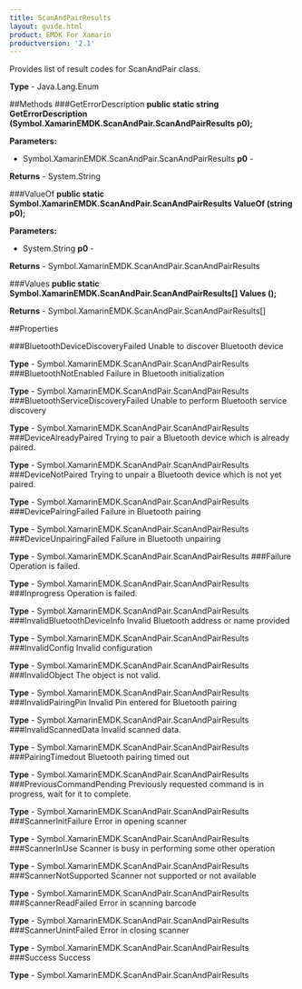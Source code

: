 ```yaml
---
title: ScanAndPairResults
layout: guide.html 
product: EMDK For Xamarin 
productversion: '2.1' 
---
```

Provides list of result codes for ScanAndPair class.

**Type** - Java.Lang.Enum

##Methods
###GetErrorDescription
**public static string GetErrorDescription (Symbol.XamarinEMDK.ScanAndPair.ScanAndPairResults p0);**



**Parameters:** 

* Symbol.XamarinEMDK.ScanAndPair.ScanAndPairResults **p0** - 

**Returns** - System.String

###ValueOf
**public static Symbol.XamarinEMDK.ScanAndPair.ScanAndPairResults ValueOf (string p0);**



**Parameters:** 

* System.String **p0** - 

**Returns** - Symbol.XamarinEMDK.ScanAndPair.ScanAndPairResults

###Values
**public static Symbol.XamarinEMDK.ScanAndPair.ScanAndPairResults[] Values ();**




**Returns** - Symbol.XamarinEMDK.ScanAndPair.ScanAndPairResults[]

##Properties

###BluetoothDeviceDiscoveryFailed
Unable to discover Bluetooth device

**Type** - Symbol.XamarinEMDK.ScanAndPair.ScanAndPairResults
###BluetoothNotEnabled
Failure in Bluetooth initialization

**Type** - Symbol.XamarinEMDK.ScanAndPair.ScanAndPairResults
###BluetoothServiceDiscoveryFailed
Unable to perform Bluetooth service discovery

**Type** - Symbol.XamarinEMDK.ScanAndPair.ScanAndPairResults
###DeviceAlreadyPaired
Trying to pair a Bluetooth device which is already paired.

**Type** - Symbol.XamarinEMDK.ScanAndPair.ScanAndPairResults
###DeviceNotPaired
Trying to unpair a Bluetooth device which is not yet paired.

**Type** - Symbol.XamarinEMDK.ScanAndPair.ScanAndPairResults
###DevicePairingFailed
Failure in Bluetooth pairing

**Type** - Symbol.XamarinEMDK.ScanAndPair.ScanAndPairResults
###DeviceUnpairingFailed
Failure in Bluetooth unpairing

**Type** - Symbol.XamarinEMDK.ScanAndPair.ScanAndPairResults
###Failure
Operation is failed.

**Type** - Symbol.XamarinEMDK.ScanAndPair.ScanAndPairResults
###Inprogress
Operation is failed.

**Type** - Symbol.XamarinEMDK.ScanAndPair.ScanAndPairResults
###InvalidBluetoothDeviceInfo
Invalid Bluetooth address or name provided

**Type** - Symbol.XamarinEMDK.ScanAndPair.ScanAndPairResults
###InvalidConfig
Invalid configuration

**Type** - Symbol.XamarinEMDK.ScanAndPair.ScanAndPairResults
###InvalidObject
The object is not valid.

**Type** - Symbol.XamarinEMDK.ScanAndPair.ScanAndPairResults
###InvalidPairingPin
Invalid Pin entered for Bluetooth pairing

**Type** - Symbol.XamarinEMDK.ScanAndPair.ScanAndPairResults
###InvalidScannedData
Invalid scanned data.

**Type** - Symbol.XamarinEMDK.ScanAndPair.ScanAndPairResults
###PairingTimedout
Bluetooth pairing timed out

**Type** - Symbol.XamarinEMDK.ScanAndPair.ScanAndPairResults
###PreviousCommandPending
Previously requested command is in progress, wait for it to complete.

**Type** - Symbol.XamarinEMDK.ScanAndPair.ScanAndPairResults
###ScannerInitFailure
Error in opening scanner

**Type** - Symbol.XamarinEMDK.ScanAndPair.ScanAndPairResults
###ScannerInUse
Scanner is busy in performing some other operation

**Type** - Symbol.XamarinEMDK.ScanAndPair.ScanAndPairResults
###ScannerNotSupported
Scanner not supported or not available

**Type** - Symbol.XamarinEMDK.ScanAndPair.ScanAndPairResults
###ScannerReadFailed
Error in scanning barcode

**Type** - Symbol.XamarinEMDK.ScanAndPair.ScanAndPairResults
###ScannerUnintFailed
Error in closing scanner

**Type** - Symbol.XamarinEMDK.ScanAndPair.ScanAndPairResults
###Success
Success

**Type** - Symbol.XamarinEMDK.ScanAndPair.ScanAndPairResults



